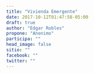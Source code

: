 ```yaml
---
title: "Vivienda Emergente"
date: 2017-10-12T01:47:58-05:00
draft: true
author: "Edgar Robles"
propone: "Anonimo"
participa: ""
head_image: false
sitio: ""
facebook: ""
twitter: ""
---
```

